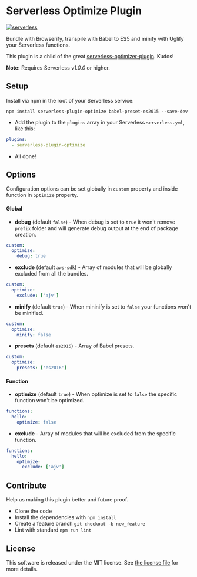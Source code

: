 Serverless Optimize Plugin
=============================
[![serverless](http://public.serverless.com/badges/v3.svg)](http://www.serverless.com)

Bundle with Browserify, transpile with Babel to ES5 and minify with Uglify your Serverless functions.

This plugin is a child of the great [serverless-optimizer-plugin](https://github.com/serverless/serverless-optimizer-plugin). Kudos!

**Note:** Requires Serverless *v1.0.0* or higher.

## Setup

 Install via npm in the root of your Serverless service:
```
npm install serverless-plugin-optimize babel-preset-es2015 --save-dev
```

* Add the plugin to the `plugins` array in your Serverless `serverless.yml`, like this:

```yml
plugins:
  - serverless-plugin-optimize
```

* All done!

## Options

Configuration options can be set globally in `custom` property and inside function in `optimize` property.

#### Global

* **debug** (default `false`) - When debug is set to `true` it won't remove `prefix` folder and will generate debug output at the end of package creation.

```yml
custom:
  optimize:
    debug: true
```

* **exclude** (default `aws-sdk`) - Array of modules that will be globally excluded from all the bundles.

```yml
custom:
  optimize:
  	exclude: ['ajv']
```

* **minify** (default `true`) - When mininify is set to `false` your functions won't be minified.

```yml
custom:
  optimize:
  	minify: false
```

* **presets** (default `es2015`) - Array of Babel presets.

```yml
custom:
  optimize:
  	presets: ['es2016']
```

#### Function

* **optimize** (default `true`) - When optimize is set to `false` the specific function won't be optimized.

```yml
functions:
  hello:
    optimize: false
```

* **exclude** - Array of modules that will be excluded from the specific function.

```yml
functions:
  hello:
    optimize:
      exclude: ['ajv']
```

## Contribute

Help us making this plugin better and future proof.

   * Clone the code
   * Install the dependencies with `npm install`
   * Create a feature branch `git checkout -b new_feature`
   * Lint with standard `npm run lint`

## License

This software is released under the MIT license. See [the license file](LICENSE) for more details.
